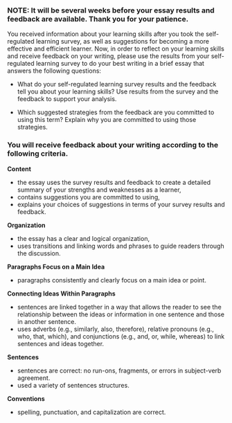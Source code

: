 ### NOTE: It will be several weeks before your essay results and feedback are available. Thank you for your patience.

You received information about your learning skills after you took the self-regulated learning survey, as well as suggestions for becoming a more effective and efficient learner. Now, in order to reflect on your learning skills and receive feedback on your writing, please use the results from your self-regulated learning survey to do your best writing in a brief essay that answers the following questions:

* What do your self-regulated learning survey results and the feedback tell you about your learning skills? Use results from the survey and the feedback to support your analysis.

* Which suggested strategies from the feedback are you committed to using this term? Explain why you are committed to using those strategies.

### You will receive feedback about your writing according to the following criteria.

**Content**

* the essay uses the survey results and feedback to create a detailed summary of your strengths and weaknesses as a learner,
* contains suggestions you are committed to using,
* explains your choices of suggestions in terms of your survey results and feedback.

**Organization**

* the essay has a clear and logical organization,
* uses transitions and linking words and phrases to guide readers through the discussion.

**Paragraphs Focus on a Main Idea**

* paragraphs consistently and clearly focus on a main idea or point.

**Connecting Ideas Within Paragraphs**

* sentences are linked together in a way that allows the reader to see the relationship between the ideas or information in one sentence and those in another sentence.
* uses adverbs (e.g., similarly, also, therefore), relative pronouns (e.g., who, that, which), and conjunctions (e.g., and, or, while, whereas) to link sentences and ideas together.

**Sentences**

* sentences are correct: no run-ons, fragments, or errors in subject-verb agreement.
* used a variety of sentences structures. 

**Conventions**

* spelling, punctuation, and capitalization are correct.
